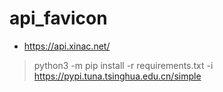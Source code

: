 # api_favicon

- https://api.xinac.net/

> python3 -m pip install -r requirements.txt -i https://pypi.tuna.tsinghua.edu.cn/simple

